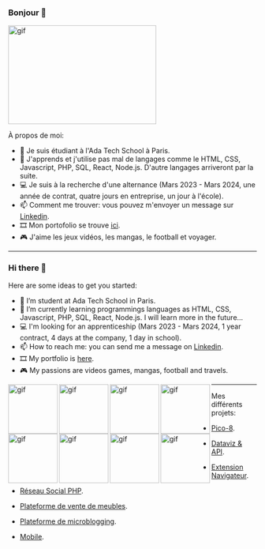 

### Bonjour 👋

<p><img align="center" alt="gif" src="https://github.com/Alexluu13/Alexluu13/blob/main/gif_code01.gif" width="300" height="200" /></p>

À propos de moi:

- 🔭 Je suis étudiant à l'Ada Tech School à Paris.
- 🌱 J'apprends et j'utilise pas mal de langages comme le HTML, CSS, Javascript, PHP, SQL, React, Node.js. D'autre langages arriveront par la suite.
- 💻 Je suis à la recherche d'une alternance (Mars 2023 - Mars 2024, une année de contrat, quatre jours en entreprise, un jour à l'école).
- 📫 Comment me trouver: vous pouvez m'envoyer un message sur [Linkedin](https://www.linkedin.com/in/alexandre-luu).
- 🎞️ Mon portofolio se trouve [ici](https://peppermint-cairnsmore-8b1.notion.site/Portofolio-e431d6a1917d47df87a459ff3fb16813).
- 🎮 J'aime les jeux vidéos, les mangas, le football et voyager.

***

### Hi there 👋

Here are some ideas to get you started:

- 🔭 I’m student at Ada Tech School in Paris.
- 🌱 I’m currently learning programmings languages as HTML, CSS, Javascript, PHP, SQL, React, Node.js. I will learn more in the future...
- 💻 I'm looking for an apprenticeship (Mars 2023 - Mars 2024, 1 year contract, 4 days at the company, 1 day in school).
- 📫 How to reach me: you can send me a message on [Linkedin](https://www.linkedin.com/in/alexandre-luu).
- 🎞️ My portfolio is [here](https://peppermint-cairnsmore-8b1.notion.site/Portofolio-e431d6a1917d47df87a459ff3fb16813).
- 🎮 My passions are videos games, mangas, football and travels.

<p><img align="left" alt="gif" src="https://github.com/Alexluu13/Alexluu13/blob/main/gif_code11.gif" width="100" height="100" /></p>
<p><img align="left" alt="gif" src="https://github.com/Alexluu13/Alexluu13/blob/main/gif_code12.gif" width="100" height="100" /></p>
<p><img align="left" alt="gif" src="https://github.com/Alexluu13/Alexluu13/blob/main/gif_code04.gif" width="100" height="100" /></p>
<p><img align="left" alt="gif" src="https://github.com/Alexluu13/Alexluu13/blob/main/gif_code05.gif" width="100" height="100" /></p>
<p><img align="left" alt="gif" src="https://github.com/Alexluu13/Alexluu13/blob/main/gif_code06.gif" width="100" height="100" /></p>
<p><img align="left" alt="gif" src="https://github.com/Alexluu13/Alexluu13/blob/main/gif_code07.gif" width="100" height="100" /></p>
<p><img align="left" alt="gif" src="https://github.com/Alexluu13/Alexluu13/blob/main/gif_code08.gif" width="100" height="100" /></p>
<p><img align="left" alt="gif" src="https://github.com/Alexluu13/Alexluu13/blob/main/gif_code09.gif" width="100" height="100" /></p>









***

Mes différents projets:

- [Pico-8](https://www.linkedin.com/in/alexandre-luu).

- [Dataviz & API](https://www.linkedin.com/in/alexandre-luu).

- [Extension Navigateur](https://www.linkedin.com/in/alexandre-luu).

- [Réseau Social PHP](https://www.linkedin.com/in/alexandre-luu).

- [Plateforme de vente de meubles](https://www.linkedin.com/in/alexandre-luu).

- [Plateforme de microblogging](https://www.linkedin.com/in/alexandre-luu).

- [Mobile](https://www.linkedin.com/in/alexandre-luu).



